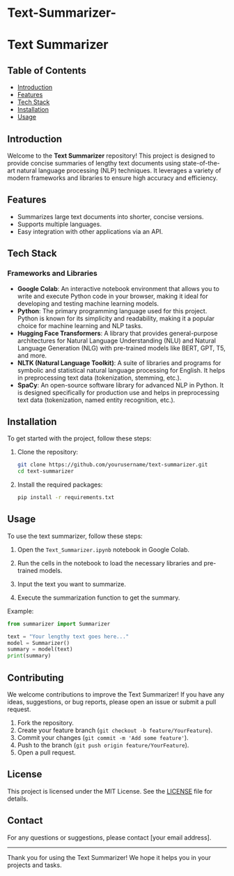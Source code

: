 # Text-Summarizer-
# Text Summarizer

## Table of Contents

- [Introduction](#introduction)
- [Features](#features)
- [Tech Stack](#tech-stack)
- [Installation](#installation)
- [Usage](#usage)


## Introduction

Welcome to the **Text Summarizer** repository! This project is designed to provide concise summaries of lengthy text documents using state-of-the-art natural language processing (NLP) techniques. It leverages a variety of modern frameworks and libraries to ensure high accuracy and efficiency.

## Features

- Summarizes large text documents into shorter, concise versions.
- Supports multiple languages.
- Easy integration with other applications via an API.

## Tech Stack

### Frameworks and Libraries

- **Google Colab**: An interactive notebook environment that allows you to write and execute Python code in your browser, making it ideal for developing and testing machine learning models.
- **Python**: The primary programming language used for this project. Python is known for its simplicity and readability, making it a popular choice for machine learning and NLP tasks.
- **Hugging Face Transformers**: A library that provides general-purpose architectures for Natural Language Understanding (NLU) and Natural Language Generation (NLG) with pre-trained models like BERT, GPT, T5, and more.
- **NLTK (Natural Language Toolkit)**: A suite of libraries and programs for symbolic and statistical natural language processing for English. It helps in preprocessing text data (tokenization, stemming, etc.).
- **SpaCy**: An open-source software library for advanced NLP in Python. It is designed specifically for production use and helps in preprocessing text data (tokenization, named entity recognition, etc.).


## Installation

To get started with the project, follow these steps:

1. Clone the repository:
    ```bash
    git clone https://github.com/yourusername/text-summarizer.git
    cd text-summarizer
    ```

2. Install the required packages:
    ```bash
    pip install -r requirements.txt
    ```

## Usage

To use the text summarizer, follow these steps:

1. Open the `Text_Summarizer.ipynb` notebook in Google Colab.

2. Run the cells in the notebook to load the necessary libraries and pre-trained models.

3. Input the text you want to summarize.

4. Execute the summarization function to get the summary.

Example:
```python
from summarizer import Summarizer

text = "Your lengthy text goes here..."
model = Summarizer()
summary = model(text)
print(summary)
```

## Contributing

We welcome contributions to improve the Text Summarizer! If you have any ideas, suggestions, or bug reports, please open an issue or submit a pull request.

1. Fork the repository.
2. Create your feature branch (`git checkout -b feature/YourFeature`).
3. Commit your changes (`git commit -m 'Add some feature'`).
4. Push to the branch (`git push origin feature/YourFeature`).
5. Open a pull request.

## License

This project is licensed under the MIT License. See the [LICENSE](LICENSE) file for details.

## Contact

For any questions or suggestions, please contact [your email address].

---

Thank you for using the Text Summarizer! We hope it helps you in your projects and tasks.
